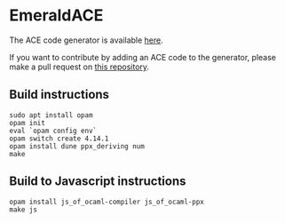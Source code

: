# EmeraldACE

The ACE code generator is available [here](https://e-sh4rk.github.io/CodeGenerator/).

If you want to contribute by adding an ACE code to the generator, please make a pull request on [this repository](https://github.com/E-Sh4rk/EmeraldACE_web).

## Build instructions

```
sudo apt install opam
opam init
eval `opam config env`
opam switch create 4.14.1
opam install dune ppx_deriving num
make
```

## Build to Javascript instructions

```
opam install js_of_ocaml-compiler js_of_ocaml-ppx
make js
```
